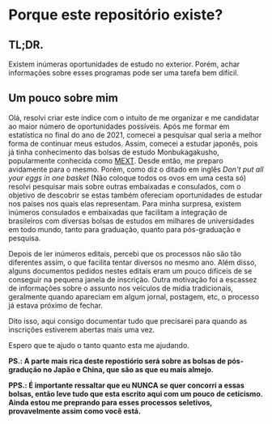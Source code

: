 # Porque este repositório existe?

## TL;DR.
Existem inúmeras oportunidades de estudo no exterior. Porém, achar informações sobre esses programas pode ser uma tarefa bem difícil.

## Um pouco sobre mim
Olá, resolvi criar este índice com o intuito de me organizar e me candidatar ao maior número de oportunidades possíveis. Após me formar em estatística no final do ano de 2021, comecei a pesquisar qual seria a melhor forma de continuar meus estudos. Assim, comecei a estudar japonês, pois já tinha conhecimento das bolsas de estudo Monbukagakusho, popularmente conhecida como [MEXT](./scholarships/japan/mext/). Desde então, me preparo avidamente para o mesmo. Porém, como diz o ditado em inglês _Don't put all your eggs in one basket_ (Não coloque todos os ovos em uma cesta só) resolvi pesquisar mais sobre outras embaixadas e consulados, com o objetivo de descobrir se estas também ofereciam oportunidades de estudar nos países nos quais elas representam. Para minha surpresa, existem inúmeros consulados e embaixadas que facilitam a integração de brasileiros com diversas bolsas de estudos em milhares de universidades em todo mundo, tanto para graduação, quanto para pós-graduação e pesquisa.  

Depois de ler inúmeros editais, percebi que os processos não são tão diferentes assim, o que facilita tentar diversos no mesmo ano. Além disso, alguns documentos pedidos nestes editais eram um pouco difíceis de se conseguir na pequena janela de inscrição. Outra motivação foi a escassez de informações sobre o assunto nos veículos de mídia tradicionais, geralmente quando apareciam em algum jornal, postagem, etc, o processo já estava próximo de fechar.  

Dito isso, aqui consigo documentar tudo que precisarei para quando as inscrições estiverem abertas mais uma vez.

Espero que te ajudo o tanto quanto esta me ajudando.

**PS.: A parte mais rica deste repostiório será sobre as bolsas de pós-gradução no Japão e China, que são as que eu mais almejo.**

**PPS.: É importante ressaltar que eu **NUNCA** se quer concorri a essas bolsas, então leve tudo que esta escrito aqui com um pouco de ceticismo. Ainda estou me preprando para esses processos seletivos, provavelmente assim como você está.**
